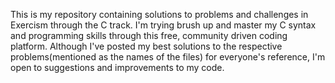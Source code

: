 This is my repository containing solutions to problems and challenges in Exercism through the C track. 
I'm trying brush up and master my C syntax and programming skills through this free, community driven coding platform. 
Although I've posted my best solutions to the respective problems(mentioned as the names of the files) for everyone's reference, 
I'm open to suggestions and improvements to my code.
